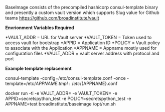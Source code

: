 BaseImage consists of the precompiled hashicorp consul-template binary and presently a custom vault version which supports Slug value for Github teams https://github.com/broadinstitute/vault



**Envrionment Variables Required**

*VAULT_ADDR = URL for Vault server
*VAULT_TOKEN = Token used to access vault for bootstrap
*APPID = Application ID
*POLICY = Vault policy to associate with the Application
*APPNAME = Appname mostly used for configuration files
*VAULT_ADDR = vault server address with protocol and port

**Example template replacement**

consul-template -config=/etc/consul-template.conf -once -template=/etc/${APPNAME}.tmpl:/etc/${APPNAME}.conf


docker run -ti -e VAULT_ADDR=<VAULT ADDRESS> -e VAULT_TOKEN=<TOKEN> -e APPID=secretspython_test -e POLICY=secretspython_test -e APPNAME=test broadinstitute/baseimage /opt/run.sh

